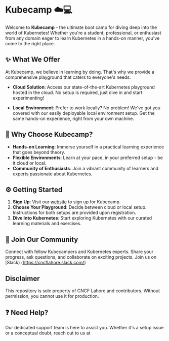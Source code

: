 # Kubecamp :cloud::computer:

Welcome to **Kubecamp** - the ultimate boot camp for diving deep into the world of Kubernetes! Whether you're a student, professional, or enthusiast from any domain eager to learn Kubernetes in a hands-on manner, you've come to the right place.

## :sparkles: What We Offer

At Kubecamp, we believe in learning by doing. That's why we provide a comprehensive playground that caters to everyone's needs:

- **Cloud Solution**: Access our state-of-the-art Kubernetes playground hosted in the cloud. No setup is required, just dive in and start experimenting!

- **Local Environment**: Prefer to work locally? No problem! We've got you covered with our easily deployable local environment setup. Get the same hands-on experience, right from your own machine.

## :rocket: Why Choose Kubecamp?

- **Hands-on Learning**: Immerse yourself in a practical learning experience that goes beyond theory. 
- **Flexible Environments**: Learn at your pace, in your preferred setup - be it cloud or local.
- **Community of Enthusiasts**: Join a vibrant community of learners and experts passionate about Kubernetes.

## :gear: Getting Started

1. **Sign Up**: Visit our [website](kcdlahore.org) to sign up for Kubecamp. 
2. **Choose Your Playground**: Decide between cloud or local setup. Instructions for both setups are provided upon registration.
3. **Dive Into Kubernetes**: Start exploring Kubernetes with our curated learning materials and exercises.

## :handshake: Join Our Community

Connect with fellow Kubecampers and Kubernetes experts. Share your progress, ask questions, and collaborate on exciting projects. Join us on [Slack)
(https://cncflahore.slack.com/)

## Disclaimer

This repository is sole property of CNCF Lahore and contributors. Without permission, you cannot use it for production.

## :question: Need Help?

Our dedicated support team is here to assist you. Whether it's a setup issue or a conceptual doubt, reach out to us at 

